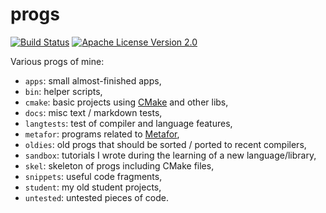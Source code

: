 # progs

[![Build Status](https://travis-ci.org/rboman/progs.svg?branch=master)](https://travis-ci.org/rboman/progs) 
[![Apache License Version 2.0](https://img.shields.io/badge/license-Apache_2.0-green.svg)](LICENSE)

Various progs of mine:
  * `apps`: small almost-finished apps,
  * `bin`: helper scripts,
  * `cmake`: basic projects using [CMake](https://cmake.org/) and other libs,
  * `docs`: misc text / markdown tests,
  * `langtests`: test of compiler and language features,
  * `metafor`: programs related to [Metafor](http://metafor.ltas.ulg.ac.be/),
  * `oldies`: old progs that should be sorted / ported to recent compilers,
  * `sandbox`: tutorials I wrote during the learning of a new language/library,
  * `skel`: skeleton of progs including CMake files,
  * `snippets`: useful code fragments,
  * `student`: my old student projects,
  * `untested`: untested pieces of code.


